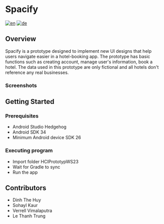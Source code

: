 # Spacify
[![en](https://img.shields.io/badge/lang-en-yellow.svg)](./README.md)
[![de](https://img.shields.io/badge/lang-de-green.svg)](./README.de.md)

## Overview

Spacify is a prototype designed to implement new UI designs that help users navigate easier in a hotel-booking app. The prototype has basic functions such as creating account, manage user's information, book a hotel. The data used in this prototype are only fictional and all hotels don't reference any real businesses. 

### Screenshots

## Getting Started

### Prerequisites
* Android Studio Hedgehog
* Android SDK 34
* Minimum Android device SDK 26


### Executing program
* Import folder HCIPrototypWS23
* Wait for Gradle to sync
* Run the app 

## Contributors
* Dinh The Huy
* Sohayl Kaur
* Verrell Vimalaputra
* Le Thanh Trung
